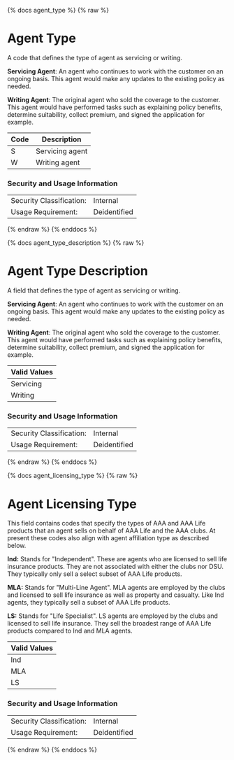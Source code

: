 {% docs agent_type %}
{% raw %}

<a name="agent_type"></a>
# Agent Type
A code that defines the type of agent as servicing or writing.
 
**Servicing Agent**: An agent who continues to work with the customer on an ongoing basis. This
agent would make any updates to the existing policy as needed.

**Writing Agent**: The original agent who sold the coverage to the customer. This agent would 
have performed tasks such as explaining policy benefits, determine suitability, collect premium, 
and signed the application for example.                                   

| Code |  Description    |
| ---- |  -------------- |
|  S   | Servicing agent |
|  W   | Writing agent   |  

### Security and Usage Information
|     |     |
| --- | --- |
| Security Classification: | Internal |
| Usage Requirement:       | Deidentified |

{% endraw %}
{% enddocs %}


{% docs agent_type_description %}
{% raw %}

<a name="agent_type_description"></a>
# Agent Type Description
A field that defines the type of agent as servicing or writing.
 
**Servicing Agent**: An agent who continues to work with the customer on an ongoing basis. This
agent would make any updates to the existing policy as needed.

**Writing Agent**: The original agent who sold the coverage to the customer. This agent would 
have performed tasks such as explaining policy benefits, determine suitability, collect premium, 
and signed the application for example.                                   

|  Valid Values   |
|  -------------- |
|   Servicing     |
|   Writing       |  

### Security and Usage Information
|     |     |
| --- | --- |
| Security Classification: | Internal |
| Usage Requirement:       | Deidentified |

{% endraw %}
{% enddocs %}


{% docs agent_licensing_type %}
{% raw %}

<a name="agent_licensing_type"></a>
# Agent Licensing Type
This field contains codes that specify the types of AAA and AAA Life products that an agent 
sells on behalf of AAA Life and the AAA clubs. At present these codes also align with agent
affiliation type as described below.

**Ind:** Stands for "Independent". These are agents who are licensed to sell life insurance
products. They are not associated with either the clubs nor DSU. They typically only sell a
select subset of AAA Life products.

**MLA:** Stands for "Multi-Line Agent". MLA agents are employed by the clubs and licensed
to sell life insurance as well as property and casualty. Like Ind agents, they typically 
sell a subset of AAA Life products.

**LS:** Stands for "Life Specialist". LS agents are employed by the clubs and licensed to
sell life insurance. They sell the broadest range of AAA Life products compared to Ind and
MLA agents.

|  Valid Values   |
|  -------------- |
|   Ind    |
|   MLA    |
|   LS     |  

### Security and Usage Information
|     |     |
| --- | --- |
| Security Classification: | Internal |
| Usage Requirement:       | Deidentified |

{% endraw %}
{% enddocs %}

